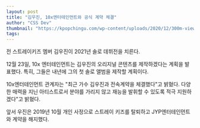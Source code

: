 ```yaml
---
layout: post
title: "김우진, 10x엔터테인먼트와 공식 계약 체결"
author: "CSS Dev"
thumbnail: "https://kpopchingu.com/wp-content/uploads/2020/12/300m-views-75-1-890x512.png"
tags: 
---
```



전 스트레이키즈 멤버 김우진이 2021년 솔로 데뷔전을 치른다.

12월 23일, 10x 엔터테인먼트는 김우진의 오리지널 콘텐츠를 제작하겠다는 계획을 발표했다. 특히, 그들은 내년에 그의 첫 솔로 앨범을 제작할 계획이다.

10x엔터테인먼트 관계자는 "최근 가수 김우진과 전속계약을 체결했다"고 밝혔다. 다양한 매력을 지닌 아티스트로서 분야를 가리지 않고 재능을 발휘할 수 있도록 적극 지원하겠다"고 밝혔다.

앞서 우진은 2019년 10월 개인 사정으로 스트레이 키즈를 탈퇴하고 JYP엔터테인먼트와 계약을 해지했다.